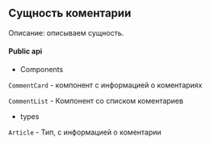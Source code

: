 ## Сущность коментарии

Описание:
описываем сущность.

#### Public api

- Components

`CommentCard` - компонент с информацией о коментариях

`CommentList` - Компонент со списком коментариев

- types

`Article` - Тип, с информацией о коментарии

